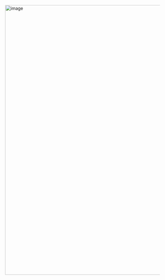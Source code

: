 <img width="877" alt="image" src="https://user-images.githubusercontent.com/37383368/212789423-7926a076-e670-48a5-b63b-c8757653089f.png">
